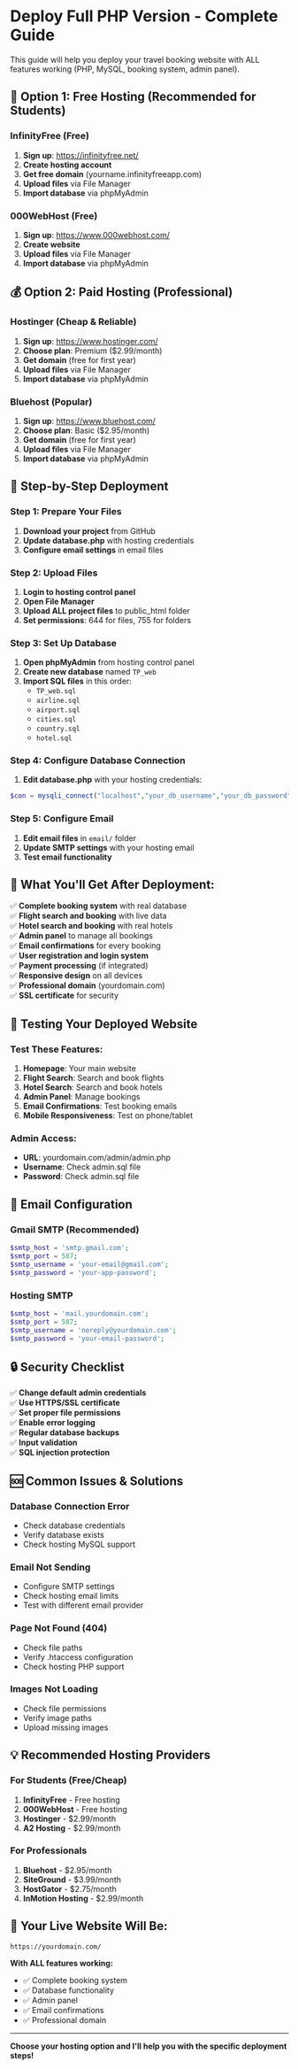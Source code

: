 # Deploy Full PHP Version - Complete Guide

This guide will help you deploy your travel booking website with ALL features working (PHP, MySQL, booking system, admin panel).

## 🚀 **Option 1: Free Hosting (Recommended for Students)**

### **InfinityFree (Free)**
1. **Sign up**: https://infinityfree.net/
2. **Create hosting account**
3. **Get free domain** (yourname.infinityfreeapp.com)
4. **Upload files** via File Manager
5. **Import database** via phpMyAdmin

### **000WebHost (Free)**
1. **Sign up**: https://www.000webhost.com/
2. **Create website**
3. **Upload files** via File Manager
4. **Import database** via phpMyAdmin

## 💰 **Option 2: Paid Hosting (Professional)**

### **Hostinger (Cheap & Reliable)**
1. **Sign up**: https://www.hostinger.com/
2. **Choose plan**: Premium ($2.99/month)
3. **Get domain** (free for first year)
4. **Upload files** via File Manager
5. **Import database** via phpMyAdmin

### **Bluehost (Popular)**
1. **Sign up**: https://www.bluehost.com/
2. **Choose plan**: Basic ($2.95/month)
3. **Get domain** (free for first year)
4. **Upload files** via File Manager
5. **Import database** via phpMyAdmin

## 📁 **Step-by-Step Deployment**

### **Step 1: Prepare Your Files**
1. **Download your project** from GitHub
2. **Update database.php** with hosting credentials
3. **Configure email settings** in email files

### **Step 2: Upload Files**
1. **Login to hosting control panel**
2. **Open File Manager**
3. **Upload ALL project files** to public_html folder
4. **Set permissions**: 644 for files, 755 for folders

### **Step 3: Set Up Database**
1. **Open phpMyAdmin** from hosting control panel
2. **Create new database** named `TP_web`
3. **Import SQL files** in this order:
   - `TP_web.sql`
   - `airline.sql`
   - `airport.sql`
   - `cities.sql`
   - `country.sql`
   - `hotel.sql`

### **Step 4: Configure Database Connection**
1. **Edit database.php** with your hosting credentials:
```php
$con = mysqli_connect("localhost","your_db_username","your_db_password","TP_web");
```

### **Step 5: Configure Email**
1. **Edit email files** in `email/` folder
2. **Update SMTP settings** with your hosting email
3. **Test email functionality**

## 🎯 **What You'll Get After Deployment:**

✅ **Complete booking system** with real database  
✅ **Flight search and booking** with live data  
✅ **Hotel search and booking** with real hotels  
✅ **Admin panel** to manage all bookings  
✅ **Email confirmations** for every booking  
✅ **User registration and login system**  
✅ **Payment processing** (if integrated)  
✅ **Responsive design** on all devices  
✅ **Professional domain** (yourdomain.com)  
✅ **SSL certificate** for security  

## 🔧 **Testing Your Deployed Website**

### **Test These Features:**
1. **Homepage**: Your main website
2. **Flight Search**: Search and book flights
3. **Hotel Search**: Search and book hotels
4. **Admin Panel**: Manage bookings
5. **Email Confirmations**: Test booking emails
6. **Mobile Responsiveness**: Test on phone/tablet

### **Admin Access:**
- **URL**: yourdomain.com/admin/admin.php
- **Username**: Check admin.sql file
- **Password**: Check admin.sql file

## 📧 **Email Configuration**

### **Gmail SMTP (Recommended)**
```php
$smtp_host = 'smtp.gmail.com';
$smtp_port = 587;
$smtp_username = 'your-email@gmail.com';
$smtp_password = 'your-app-password';
```

### **Hosting SMTP**
```php
$smtp_host = 'mail.yourdomain.com';
$smtp_port = 587;
$smtp_username = 'noreply@yourdomain.com';
$smtp_password = 'your-email-password';
```

## 🔒 **Security Checklist**

✅ **Change default admin credentials**  
✅ **Use HTTPS/SSL certificate**  
✅ **Set proper file permissions**  
✅ **Enable error logging**  
✅ **Regular database backups**  
✅ **Input validation**  
✅ **SQL injection protection**  

## 🆘 **Common Issues & Solutions**

### **Database Connection Error**
- Check database credentials
- Verify database exists
- Check hosting MySQL support

### **Email Not Sending**
- Configure SMTP settings
- Check hosting email limits
- Test with different email provider

### **Page Not Found (404)**
- Check file paths
- Verify .htaccess configuration
- Check hosting PHP support

### **Images Not Loading**
- Check file permissions
- Verify image paths
- Upload missing images

## 💡 **Recommended Hosting Providers**

### **For Students (Free/Cheap)**
1. **InfinityFree** - Free hosting
2. **000WebHost** - Free hosting
3. **Hostinger** - $2.99/month
4. **A2 Hosting** - $2.99/month

### **For Professionals**
1. **Bluehost** - $2.95/month
2. **SiteGround** - $3.99/month
3. **HostGator** - $2.75/month
4. **InMotion Hosting** - $2.99/month

## 🎯 **Your Live Website Will Be:**

```
https://yourdomain.com/
```

**With ALL features working:**
- ✅ Complete booking system
- ✅ Database functionality
- ✅ Admin panel
- ✅ Email confirmations
- ✅ Professional domain

---

**Choose your hosting option and I'll help you with the specific deployment steps!** 